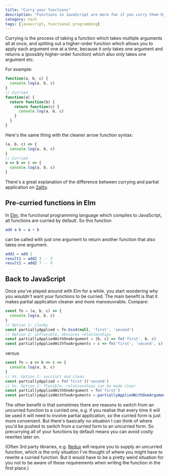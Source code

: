 ```yaml
---
title: "Curry your functions"
description: "Functions in JavaScript are more fun if you curry them by default."
category: tech
tags: [javascript, functional programming]
---
```


Currying is the process of taking a function which takes multiple arguments all at once, and spitting out a higher-order function which allows you to apply each argument one at a time, because it only takes one argument and returns a (possibly higher-order function) which also only takes one argument etc.

For example:
```js
function(a, b, c) {
  console.log(a, b, c)
}
// Curried
function(a) {
  return function(b) {
    return function(c) {
      console.log(a, b, c)
    }
  }
}
```
Here's the same thing with the cleaner arrow function syntax:
```js
(a, b, c) => {
  console.log(a, b, c)
}
// Curried
a => b => c => {
  console.log(a, b, c)
}
```

There's a great explanation of the difference between currying and partial application on [2ality](http://2ality.com/2011/09/currying-vs-part-eval.html).

## Pre-curried functions in Elm

In [Elm](http://elm-lang.org/), the functional programming language which compiles to JavaScript, all functions are curried by default. So this function
```Elm
add a b = a + b
```
can be called with just one argument to return another function that also takes one argument.
```Elm
add2 = add 2
result1 = add2 3 -- 5
result2 = add2 7 -- 9
```

## Back to JavaScript

Once you've played around with Elm for a while, you start wondering why you *wouldn't* want your functions to be curried. The main benefit is that it makes partial application cleaner and more manoeuvrable. Compare:
```js
const fn = (a, b, c) => {
  console.log(a, b, c)
}
// Option 1: clunky
const partiallyApplied = fn.bind(null, 'first', 'second')
// Option 2: inflexible, obscures relationships
const partiallyAppliedWithOneArgument = (b, c) => fn('first', b, c)
const partiallyAppliedWithTwoArguments = c => fn('first', 'second', c)
```
versus
```js
const fn = a => b => c => {
  console.log(a, b, c)
}
// Vs. Option 1: succinct and clean
const partiallyApplied = fn('first')('second')
// Vs. Option 2: flexible, relationships can be made clear
const partiallyAppliedWithOneArgument = fn('first')
const partiallyAppliedWithTwoArguments = partiallyAppliedWithOneArgument('second')
```
The other benefit is that sometimes there are reasons to switch from an uncurried function to a curried one, e.g. if you realise that every time it will be used it will need to involve partial application, so the curried form is just more convenient. But there's basically no situation I can think of where you'd be pushed to switch from a curried form to an uncurried form. So precurrying all of your functions by default means you can avoid costly rewrites later on.

(Often 3rd party libraries, e.g. [Redux](http://redux.js.org/) will require you to supply an uncurried function, which is the only situation I've thought of where you might have to rewrite a curried function. But it would have to be a pretty weird situation for you not to be aware of these requirements when writing the function in the first place.)
